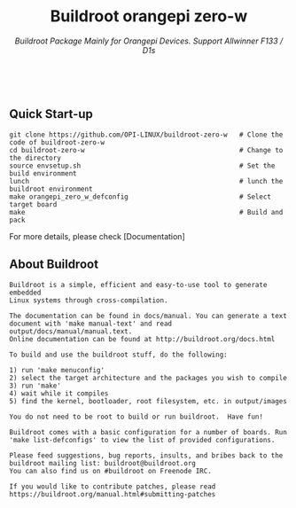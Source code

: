 
<div align = center>

# Buildroot orangepi zero-w
*Buildroot Package Mainly for Orangepi Devices. Support Allwinner  F133 / D1s*

<br>

<br>

<br>
</div>

## Quick Start-up

```
git clone https://github.com/OPI-LINUX/buildroot-zero-w   # Clone the code of buildroot-zero-w
cd buildroot-zero-w                                       # Change to the directory
source envsetup.sh                                        # Set the build environment
lunch                                                     # lunch the buildroot environment
make orangepi_zero_w_defconfig                            # Select target board
make                                                      # Build and pack
```
For more details, please check [Documentation]

## About Buildroot

```
Buildroot is a simple, efficient and easy-to-use tool to generate embedded
Linux systems through cross-compilation.

The documentation can be found in docs/manual. You can generate a text
document with 'make manual-text' and read output/docs/manual/manual.text.
Online documentation can be found at http://buildroot.org/docs.html

To build and use the buildroot stuff, do the following:

1) run 'make menuconfig'
2) select the target architecture and the packages you wish to compile
3) run 'make'
4) wait while it compiles
5) find the kernel, bootloader, root filesystem, etc. in output/images

You do not need to be root to build or run buildroot.  Have fun!

Buildroot comes with a basic configuration for a number of boards. Run
'make list-defconfigs' to view the list of provided configurations.

Please feed suggestions, bug reports, insults, and bribes back to the
buildroot mailing list: buildroot@buildroot.org
You can also find us on #buildroot on Freenode IRC.

If you would like to contribute patches, please read
https://buildroot.org/manual.html#submitting-patches
```


<!----------------------------------------------------------------------------->

